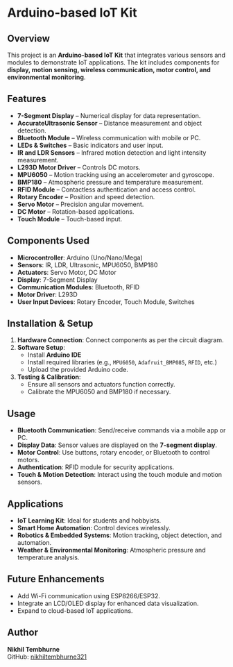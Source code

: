 # Arduino-based IoT Kit

## Overview
This project is an **Arduino-based IoT Kit** that integrates various sensors and modules to demonstrate IoT applications. The kit includes components for **display, motion sensing, wireless communication, motor control, and environmental monitoring**.

## Features
- **7-Segment Display** – Numerical display for data representation.
- **AccurateUltrasonic Sensor** – Distance measurement and object detection.
- **Bluetooth Module** – Wireless communication with mobile or PC.
- **LEDs & Switches** – Basic indicators and user input.
- **IR and LDR Sensors** – Infrared motion detection and light intensity measurement.
- **L293D Motor Driver** – Controls DC motors.
- **MPU6050** – Motion tracking using an accelerometer and gyroscope.
- **BMP180** – Atmospheric pressure and temperature measurement.
- **RFID Module** – Contactless authentication and access control.
- **Rotary Encoder** – Position and speed detection.
- **Servo Motor** – Precision angular movement.
- **DC Motor** – Rotation-based applications.
- **Touch Module** – Touch-based input.

## Components Used
- **Microcontroller**: Arduino (Uno/Nano/Mega)
- **Sensors**: IR, LDR, Ultrasonic, MPU6050, BMP180
- **Actuators**: Servo Motor, DC Motor
- **Display**: 7-Segment Display
- **Communication Modules**: Bluetooth, RFID
- **Motor Driver**: L293D
- **User Input Devices**: Rotary Encoder, Touch Module, Switches

## Installation & Setup
1. **Hardware Connection**: Connect components as per the circuit diagram.
2. **Software Setup**:
   - Install **Arduino IDE**
   - Install required libraries (e.g., `MPU6050`, `Adafruit_BMP085`, `RFID`, etc.)
   - Upload the provided Arduino code.
3. **Testing & Calibration**:
   - Ensure all sensors and actuators function correctly.
   - Calibrate the MPU6050 and BMP180 if necessary.

## Usage
- **Bluetooth Communication**: Send/receive commands via a mobile app or PC.
- **Display Data**: Sensor values are displayed on the **7-segment display**.
- **Motor Control**: Use buttons, rotary encoder, or Bluetooth to control motors.
- **Authentication**: RFID module for security applications.
- **Touch & Motion Detection**: Interact using the touch module and motion sensors.

## Applications
- **IoT Learning Kit**: Ideal for students and hobbyists.
- **Smart Home Automation**: Control devices wirelessly.
- **Robotics & Embedded Systems**: Motion tracking, object detection, and automation.
- **Weather & Environmental Monitoring**: Atmospheric pressure and temperature analysis.

## Future Enhancements
- Add Wi-Fi communication using ESP8266/ESP32.
- Integrate an LCD/OLED display for enhanced data visualization.
- Expand to cloud-based IoT applications.


## Author
**Nikhil Tembhurne**  
GitHub: [nikhiltembhurne321](https://github.com/nikhiltembhurne321)

